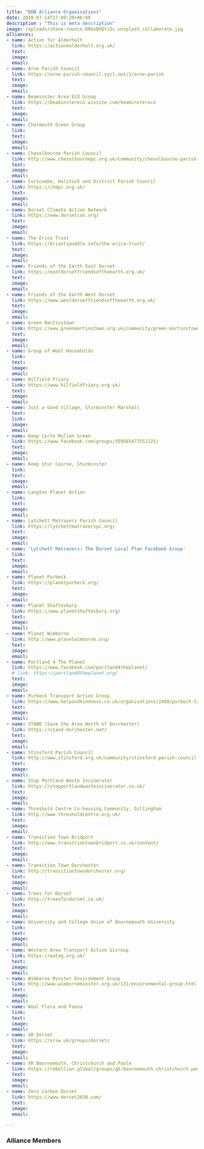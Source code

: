 ```yaml
---
title: "DDB Alliance Organisations"
date: 2018-07-14T17:09:20+06:00
description : "This is meta description"
image: /uploads/shane-rounce-DNkoNXQti3c-unsplash_collaborate.jpg
alliances:
- name: Action for Alderholt
  link: https://action4alderholt.org.uk/
  text:
  image:
  email:
- name: Arne Parish Council
  link: https://arne-parish-council.sycl.net/1/arne-parish
  text:
  image:
  email:
- name: Beaminster Area ECO Group
  link: https://beaminstereco.wixsite.com/beaminstereco
  text:
  image:
  email:
- name: Charmouth Green Group
  link:
  text:
  image:
  email:
- name: Cheselbourne Parish Council
  link: http://www.cheselbournepc.org.uk/community/cheselbourne-parish-council-7854/home#
  text:
  image:
  email:
- name: Corscombe, Halstock and District Parish Council
  link: https://chdpc.org.uk/
  text:
  image:
  email:
- name: Dorset Climate Action Network
  link: https://www.dorsetcan.org/
  text:
  image:
  email:
- name: The Erica Trust
  link: https://briantspuddle.info/the-erica-trust/
  text:
  image:
  email:
- name: Friends of the Earth East Dorset
  link: https://eastdorsetfriendsoftheearth.org.uk/
  text:
  image:
  email:
- name: Friends of the Earth West Dorset
  link: https://www.westdorsetfriendsoftheearth.org.uk/
  text:
  image:
  email:
- name: Green Martinstown
  link: https://www.greenmartinstown.org.uk/community/green-martinstown-18656/home/
  text:
  image:
  email:
- name: Group of Wool Households
  link:
  text:
  image:
  email:
- name: Hilfield Friary
  link: https://www.hilfieldfriary.org.uk/
  text:
  image:
  email:
- name: Just a Good Village, Sturminster Marshall
  text:
  link:
  image:
  email:
- name: Keep Corfe Mullen Green
  link: https://www.facebook.com/groups/359565477551125/
  text:
  image:
  email:
- name: Keep Stur Course, Sturminster
  link:
  text:
  image:
  email:
- name: Langton Planet Action
  link:
  text:
  image:
  email:
- name: Lytchett Matravers Parish Council
  link: https://lytchettmatraverspc.org/
  text:
  image:
  email:
- name: 'Lytchett Matravers: The Dorset Local Plan Facebook Group'
  link:
  text:
  image:
  email:
- name: Planet Purbeck
  link: https://planetpurbeck.org/
  text:
  image:
  email:
- name: Planet Shaftesbury
  link: https://www.planetshaftesbury.org/
  text:
  image:
  email:
- name: Planet Wimborne
  link: http://www.planetwimborne.org/
  text:
  image:
  email:
- name: Portland 4 The Planet
  link: https://www.facebook.com/portland4theplanet/
  # link: https://portland4theplanet.org/
  text:
  image:
  email:
- name: Purbeck Transport Action Group
  link: https://www.helpandkindness.co.uk/organisations/2408/purbeck-transport-action-group
  text:
  image:
  email:
- name: STAND (Save the Area North of Dorchester)
  link: https://stand-dorchester.net/
  text:
  image:
  email:
- name: Stinsford Parish Council
  link: http://www.stinsford.org.uk/community/stinsford-parish-council-7769/home
  text:
  image:
  email:
- name: Stop Portland Waste Incinerator
  link: https://stopportlandwasteincinerator.co.uk/
  text:
  image:
  email:
- name: Threshold Centre Co-housing Community, Gillingham
  link: http://www.thresholdcentre.org.uk/
  text:
  image:
  email:
- name: Transition Town Bridport
  link: http://www.transitiontownbridport.co.uk/content/
  text:
  image:
  email:
- name: Transition Town Dorchester
  link: http://transitiontowndorchester.org/
  text:
  image:
  email:
- name: Trees for Dorset
  link: http://treesfordorset.co.uk/
  text:
  image:
  email:
- name: University and College Union of Bournemouth University
  link:
  text:
  image:
  email:
- name: Western Area Transport Action Gisroup
  link: https://watag.org.uk/
  text:
  image:
  email:
- name: Wimborne Minster Environment Group
  link: http://www.wimborneminster.org.uk/131/environmental-group.html
  text:
  image:
  email:
- name: Wool Flora and Fauna
  link:
  text:
  image:
  email:
- name: XR Dorset
  link: https://xrsw.uk/groups/dorset/
  text:
  image:
  email:
- name: XR Bournemouth, Christchurch and Poole
  link: https://rebellion.global/groups/gb-bournemouth-christchurch-poole/#events
  text:
  image:
  email:
- name: Zero Carbon Dorset
  link: https://www.dorset2030.com/
  text:
  image:
  email:

---
```


### Alliance Members
